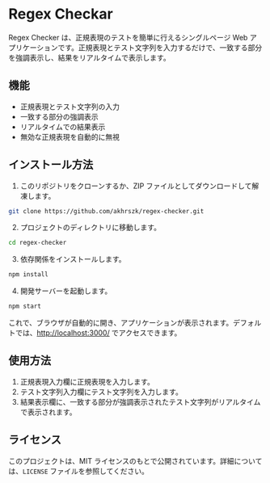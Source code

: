 # Regex Checkar

Regex Checker は、正規表現のテストを簡単に行えるシングルページ Web アプリケーションです。正規表現とテスト文字列を入力するだけで、一致する部分を強調表示し、結果をリアルタイムで表示します。

## 機能

- 正規表現とテスト文字列の入力
- 一致する部分の強調表示
- リアルタイムでの結果表示
- 無効な正規表現を自動的に無視

## インストール方法

1. このリポジトリをクローンするか、ZIP ファイルとしてダウンロードして解凍します。

```bash
git clone https://github.com/akhrszk/regex-checker.git
```

2. プロジェクトのディレクトリに移動します。

```bash
cd regex-checker
```

3. 依存関係をインストールします。

```bash
npm install
```

4. 開発サーバーを起動します。

```bash
npm start
```

これで、ブラウザが自動的に開き、アプリケーションが表示されます。デフォルトでは、[http://localhost:3000/](http://localhost:3000/) でアクセスできます。

## 使用方法

1. 正規表現入力欄に正規表現を入力します。
2. テスト文字列入力欄にテスト文字列を入力します。
3. 結果表示欄に、一致する部分が強調表示されたテスト文字列がリアルタイムで表示されます。

## ライセンス

このプロジェクトは、MIT ライセンスのもとで公開されています。詳細については、`LICENSE` ファイルを参照してください。
